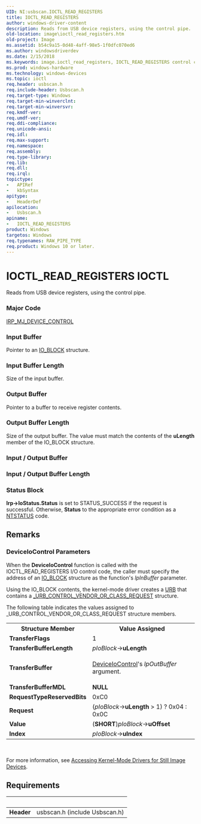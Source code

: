 ```yaml
---
UID: NI:usbscan.IOCTL_READ_REGISTERS
title: IOCTL_READ_REGISTERS
author: windows-driver-content
description: Reads from USB device registers, using the control pipe.
old-location: image\ioctl_read_registers.htm
old-project: Image
ms.assetid: b54c9a15-0d48-4aff-98e5-1f0dfc070ed6
ms.author: windowsdriverdev
ms.date: 2/15/2018
ms.keywords: image.ioctl_read_registers, IOCTL_READ_REGISTERS control code [Imaging Devices], IOCTL_READ_REGISTERS, usbscan/IOCTL_READ_REGISTERS, stifnc_68af86d1-7d3b-4d2c-a5af-983f0339d71f.xml
ms.prod: windows-hardware
ms.technology: windows-devices
ms.topic: ioctl
req.header: usbscan.h
req.include-header: Usbscan.h
req.target-type: Windows
req.target-min-winverclnt: 
req.target-min-winversvr: 
req.kmdf-ver: 
req.umdf-ver: 
req.ddi-compliance: 
req.unicode-ansi: 
req.idl: 
req.max-support: 
req.namespace: 
req.assembly: 
req.type-library: 
req.lib: 
req.dll: 
req.irql: 
topictype:
-	APIRef
-	kbSyntax
apitype:
-	HeaderDef
apilocation:
-	Usbscan.h
apiname:
-	IOCTL_READ_REGISTERS
product: Windows
targetos: Windows
req.typenames: RAW_PIPE_TYPE
req.product: Windows 10 or later.
---
```


# IOCTL_READ_REGISTERS IOCTL
Reads from USB device registers, using the control pipe.

### Major Code
[IRP_MJ_DEVICE_CONTROL](xref:"https://docs.microsoft.com/en-us/windows-hardware/drivers/kernel/irp-mj-device-control")

### Input Buffer
Pointer to an <a href="..\usbscan\ns-usbscan-_io_block.md">IO_BLOCK</a> structure.

### Input Buffer Length
Size of the input buffer.

### Output Buffer
Pointer to a buffer to receive register contents.

### Output Buffer Length
Size of the output buffer. The value must match the contents of the <b>uLength</b> member of the IO_BLOCK structure.

### Input / Output Buffer
<text></text>

### Input / Output Buffer Length
<text></text>

### Status Block
<b>Irp-&gt;IoStatus.Status</b> is set to STATUS_SUCCESS if the request is successful. Otherwise, <b>Status</b> to the appropriate error condition as a <a href="https://msdn.microsoft.com/7792201b-63bb-4db5-803d-2af02893d505">NTSTATUS</a> code.

## Remarks
<h3><a id="ddk_ioctl_read_registers_si"></a><a id="DDK_IOCTL_READ_REGISTERS_SI"></a>DeviceIoControl Parameters</h3>


When the <b>DeviceloControl</b> function is called with the IOCTL_READ_REGISTERS I/O control code, the caller must specify the address of an <a href="..\usbscan\ns-usbscan-_io_block.md">IO_BLOCK</a> structure as the function's <i>lpInBuffer</i> parameter.

Using the IO_BLOCK contents, the kernel-mode driver creates a <a href="..\usb\ns-usb-_urb.md">URB</a> that contains a <a href="..\usb\ns-usb-_urb_control_vendor_or_class_request.md">_URB_CONTROL_VENDOR_OR_CLASS_REQUEST</a> structure.

The following table indicates the values assigned to _URB_CONTROL_VENDOR_OR_CLASS_REQUEST structure members.

<table>
<tr>
<th>Structure Member</th>
<th>Value Assigned</th>
</tr>
<tr>
<td>
<b>TransferFlags</b>

</td>
<td>
1

</td>
</tr>
<tr>
<td>
<b>TransferBufferLength</b>

</td>
<td>
<i>pIoBlock</i>-&gt;<b>uLength</b>

</td>
</tr>
<tr>
<td>
<b>TransferBuffer</b>

</td>
<td>

<a href="https://msdn.microsoft.com/1d35c087-6672-4fc6-baa1-a886dd9d3878">DeviceIoControl</a>'s <i>lpOutBuffer</i> argument.

</td>
</tr>
<tr>
<td>
<b>TransferBufferMDL</b>

</td>
<td>
<b>NULL</b>

</td>
</tr>
<tr>
<td>
<b>RequestTypeReservedBits</b>

</td>
<td>
0xC0

</td>
</tr>
<tr>
<td>
<b>Request</b>

</td>
<td>
(<i>pIoBlock</i>-&gt;<b>uLength</b> &gt; 1) ? 0x04 : 0x0C

</td>
</tr>
<tr>
<td>
<b>Value</b>

</td>
<td>
(<b>SHORT</b>)<i>pIoBlock</i>-&gt;<b>uOffset</b>

</td>
</tr>
<tr>
<td>
<b>Index</b>

</td>
<td>
<i>pIoBlock</i>-&gt;<b>uIndex</b>

</td>
</tr>
</table>
 

For more information, see <a href="https://msdn.microsoft.com/f9216d3c-4930-4c26-8eac-6ee500b038e0">Accessing Kernel-Mode Drivers for Still Image Devices</a>.

## Requirements
| &nbsp; | &nbsp; |
| ---- |:---- |
| **Header** | usbscan.h (include Usbscan.h) |